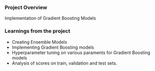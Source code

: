 ### Project Overview

 Implementation of Gradient Boosting Models


### Learnings from the project

 - Creating Ensemble Models
- Implementing Gradient Boosting models
- Hyperparameter tuning on various paraments for Gradient Boosting models
- Analysis of scores on train, validation and test sets.


